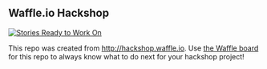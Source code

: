 ## Waffle.io Hackshop

[![Stories Ready to Work On](https://badge.waffle.io/zmon/team1.svg?label=ready&title=Cards%20Ready%20To%20Work%20On)](https://waffle.io/zmon/team1)

This repo was created from http://hackshop.waffle.io. Use [the Waffle board](https://waffle.io/zmon/team1) for this repo to always know what to do next for your hackshop project!